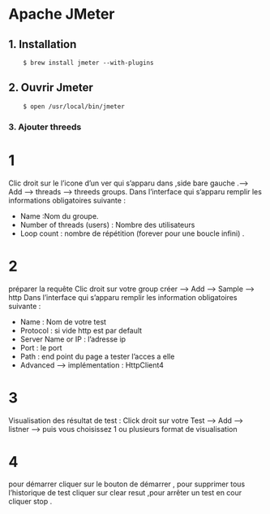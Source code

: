 # Apache JMeter

## 1. Installation
```
    $ brew install jmeter --with-plugins

```
## 2. Ouvrir Jmeter
```
    $ open /usr/local/bin/jmeter

```
### 3. Ajouter threeds
# 1
Clic droit sur le l’icone d’un ver qui s’apparu dans ,side bare gauche .--> Add --> threads -->
threeds groups.
Dans l’interface qui s’apparu remplir les informations obligatoires suivante :
-   Name :Nom du groupe.
-   Number of threads (users) : Nombre des utilisateurs
-   Loop count : nombre de répétition (forever pour une boucle infini) .
# 2 
préparer la requête Clic droit sur votre group créer --> Add --> Sample --> http
Dans l’interface qui s’apparu remplir les information obligatoires suivante :
-   Name : Nom de votre test
-   Protocol : si vide http est par default
-   Server Name or IP : l’adresse ip
-   Port : le port
-   Path : end point du page a tester l’acces a elle
-   Advanced --> implémentation : HttpClient4
# 3 
Visualisation des résultat de test :
Click droit sur votre Test --> Add --> listner --> puis vous choisissez 1 ou plusieurs format de
visualisation
# 4 
pour démarrer cliquer sur le bouton de démarrer , pour supprimer tous l’historique de test
cliquer sur clear resut ,pour arrêter un test en cour cliquer stop .

